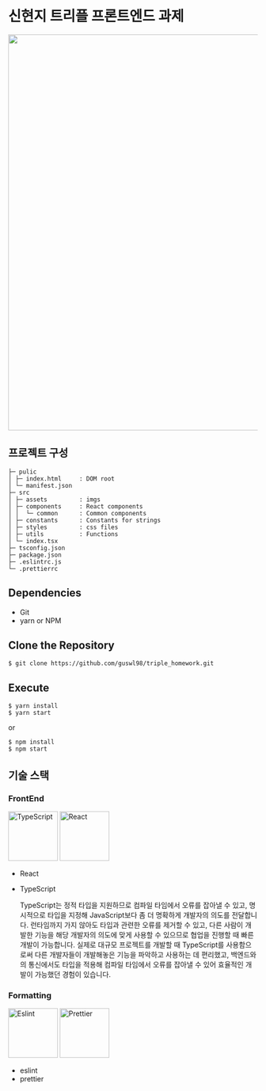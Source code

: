 # 신현지 트리플 프론트엔드 과제


<img src="https://user-images.githubusercontent.com/43779313/136010049-d5869992-1b12-4e4b-add1-3beaefb9601f.gif" width="800"/>

## 프로젝트 구성

```
├─ pulic
│ ├─ index.html     : DOM root
│ └─ manifest.json
├─ src
│ ├─ assets         : imgs
│ ├─ components     : React components
│ │  └─ common      : Common components
│ ├─ constants      : Constants for strings
│ ├─ styles         : css files
│ ├─ utils          : Functions
│ └─ index.tsx
├─ tsconfig.json
├─ package.json
├─ .eslintrc.js
└─ .prettierrc
```

## Dependencies

- Git
- yarn or NPM

## Clone the Repository

```
$ git clone https://github.com/guswl98/triple_homework.git
```

## Execute

```
$ yarn install
$ yarn start
```

or

```
$ npm install
$ npm start
```

## 기술 스택

### FrontEnd

<p float="left">
  <img src="https://user-images.githubusercontent.com/43779313/135983313-e320aee3-b618-460f-b422-8d14f8f5ddd4.png" alt="TypeScript" height="100"/>
  <img src="https://user-images.githubusercontent.com/43779313/135983684-6de2d329-481b-4f3a-b3f1-30e15db4b217.png" alt="React" height="100"/>
</p>

- React

- TypeScript

  TypeScript는 정적 타입을 지원하므로 컴파일 타임에서 오류를 잡아낼 수 있고, 명시적으로 타입을 지정해 JavaScript보다 좀 더 명확하게 개발자의 의도를 전달합니다. 런타임까지 가지 않아도 타입과 관련한 오류를 제거할 수 있고, 다른 사람이 개발한 기능을 해당 개발자의 의도에 맞게 사용할 수 있으므로 협업을 진행할 때 빠른 개발이 가능합니다. 실제로 대규모 프로젝트를 개발할 때 TypeScript를 사용함으로써 다른 개발자들이 개발해놓은 기능을 파악하고 사용하는 데 편리했고, 백엔드와의 통신에서도 타입을 적용해 컴파일 타임에서 오류를 잡아낼 수 있어 효율적인 개발이 가능했던 경험이 있습니다.

### Formatting

<p float="left">
  <img src="https://user-images.githubusercontent.com/43779313/135983962-0c23e229-394f-420a-b861-ff501a61bf0a.png" alt="Eslint" height="100"/>
  <img src="https://raw.githubusercontent.com/prettier/prettier-logo/e638a708b41a176a46cfbbf9d3ed4910132df265/images/prettier-avatar-dark.svg" alt="Prettier" height="100"/>
</p>

- eslint
- prettier
